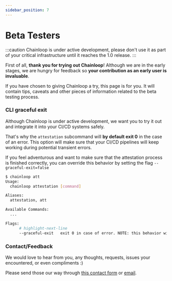 ```yaml
---
sidebar_position: 7
---
```


# Beta Testers

:::caution
Chainloop is under active development, please don't use it as part of your critical infrastructure until it reaches the 1.0 release.
:::

First of all, **thank you for trying out Chainloop**! Although we are in the early stages, we are hungry for feedback so **your contribution as an early user is invaluable**.

If you have chosen to giving Chainloop a try, this page is for you. It will contain tips, caveats and other pieces of information related to the beta testing process.

### CLI graceful exit

Although Chainloop is under active development, we want you to try it out and integrate it into your CI/CD systems safely.

That's why the `attestation` subcommand will **by default exit 0** in the case of an error. This option will make sure that your CI/CD pipelines will keep working during potential transient errors.

If you feel adventurous and want to make sure that the attestation process is finished correctly, you can override this behavior by setting the flag `--graceful-exit=false`

```bash
$ chainloop att
Usage:
  chainloop attestation [command]

Aliases:
  attestation, att

Available Commands:
  ...

Flags:
      # highlight-next-line
      --graceful-exit   exit 0 in case of error. NOTE: this behavior will change once 1.0 is reached (default true)
```

### Contact/Feedback

We would love to hear from you, any thoughts, requests, issues your encountered, or even compliments :)

Please send those our way through [this contact form](https://us21.list-manage.com/contact-form?u=801f42b3abafc40b1a17c5f25&form_id=3f3bbfe15e6fcd4a60be9b966652cfd5) or [email](mailto:feedback@chainloop.dev).
